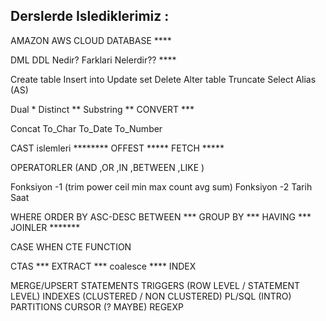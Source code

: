 Derslerde Islediklerimiz :
-------------------------------------------------
AMAZON AWS CLOUD DATABASE **** 

DML DDL Nedir? Farklari Nelerdir??  ****

Create table
Insert into 
Update set
Delete
Alter table
Truncate
Select
Alias (AS)

Dual *
Distinct ** 
Substring **
CONVERT ***

Concat
To_Char
To_Date
To_Number

CAST islemleri ********
OFFEST *****
FETCH  *****

OPERATORLER (AND ,OR ,IN ,BETWEEN ,LIKE )

Fonksiyon -1  (trim power ceil min max count avg sum)
Fonksiyon -2  Tarih Saat 

WHERE
ORDER BY ASC-DESC
BETWEEN ***
GROUP BY ***
HAVING ***
JOINLER *******


CASE WHEN
CTE
FUNCTION

CTAS ***
EXTRACT ***
coalesce ****
INDEX


MERGE/UPSERT STATEMENTS
TRIGGERS (ROW LEVEL / STATEMENT LEVEL)
INDEXES (CLUSTERED / NON CLUSTERED)
PL/SQL (INTRO)
PARTITIONS 
CURSOR (? MAYBE)
REGEXP






